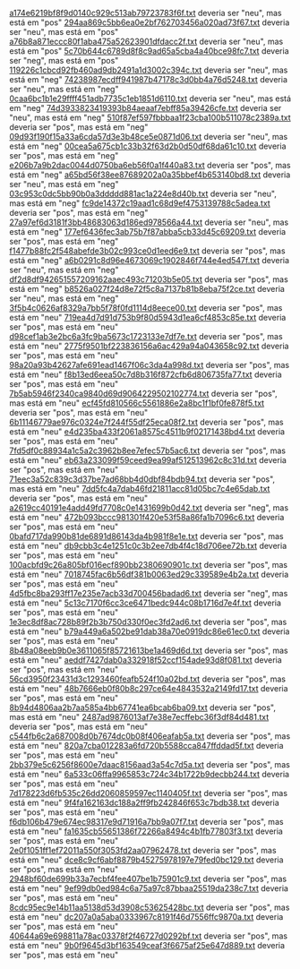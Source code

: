 
 <a href="https://github.com/jordaos/Analyzing-Hadoop-feelings/tree/master/raw-data/1_release_hadoop_classified_sentistrength/pos/a174e6219bf8f9d0140c929c513ab79723783f6f.txt">a174e6219bf8f9d0140c929c513ab79723783f6f.txt</a> deveria ser "neu", mas está em "pos"
 <a href="https://github.com/jordaos/Analyzing-Hadoop-feelings/tree/master/raw-data/1_release_hadoop_classified_sentistrength/pos/294aa869c5bb6ea0e2bf762703456a020ad73f67.txt">294aa869c5bb6ea0e2bf762703456a020ad73f67.txt</a> deveria ser "neu", mas está em "pos"
 <a href="https://github.com/jordaos/Analyzing-Hadoop-feelings/tree/master/raw-data/1_release_hadoop_classified_sentistrength/pos/a76b8a871eccc80f1aba475a52623901dfdacc2f.txt">a76b8a871eccc80f1aba475a52623901dfdacc2f.txt</a> deveria ser "neu", mas está em "pos"
 <a href="https://github.com/jordaos/Analyzing-Hadoop-feelings/tree/master/raw-data/1_release_hadoop_classified_sentistrength/pos/5c70b644c6789d8f8c9ad65a5cba4a40bce98fc7.txt">5c70b644c6789d8f8c9ad65a5cba4a40bce98fc7.txt</a> deveria ser "neg", mas está em "pos"
 <a href="https://github.com/jordaos/Analyzing-Hadoop-feelings/tree/master/raw-data/1_release_hadoop_classified_sentistrength/neg/119226c1cbcd92fb460ad9db2491a1d3002c394c.txt">119226c1cbcd92fb460ad9db2491a1d3002c394c.txt</a> deveria ser "neu", mas está em "neg"
 <a href="https://github.com/jordaos/Analyzing-Hadoop-feelings/tree/master/raw-data/1_release_hadoop_classified_sentistrength/neg/74238987ecdff941987b47178c3d0bb4a76d5248.txt">74238987ecdff941987b47178c3d0bb4a76d5248.txt</a> deveria ser "neu", mas está em "neg"
 <a href="https://github.com/jordaos/Analyzing-Hadoop-feelings/tree/master/raw-data/1_release_hadoop_classified_sentistrength/neg/0caa6bc1b1e29ffff451adb7735c1eb1851d6110.txt">0caa6bc1b1e29ffff451adb7735c1eb1851d6110.txt</a> deveria ser "neu", mas está em "neg"
 <a href="https://github.com/jordaos/Analyzing-Hadoop-feelings/tree/master/raw-data/1_release_hadoop_classified_sentistrength/neg/74d3933823419393b84aeaaf7ebff85a39426cfe.txt">74d3933823419393b84aeaaf7ebff85a39426cfe.txt</a> deveria ser "neu", mas está em "neg"
 <a href="https://github.com/jordaos/Analyzing-Hadoop-feelings/tree/master/raw-data/1_release_hadoop_classified_sentistrength/neg/510f87ef597fbbbaa1f23cba100b511078c2389a.txt">510f87ef597fbbbaa1f23cba100b511078c2389a.txt</a> deveria ser "pos", mas está em "neg"
 <a href="https://github.com/jordaos/Analyzing-Hadoop-feelings/tree/master/raw-data/1_release_hadoop_classified_sentistrength/neg/09d93f190f15a33a6cda57d3e3b48ce5e0871d06.txt">09d93f190f15a33a6cda57d3e3b48ce5e0871d06.txt</a> deveria ser "neu", mas está em "neg"
 <a href="https://github.com/jordaos/Analyzing-Hadoop-feelings/tree/master/raw-data/1_release_hadoop_classified_sentistrength/neg/00cea5a675cb1c33b32f63d2b0d50df68da61c10.txt">00cea5a675cb1c33b32f63d2b0d50df68da61c10.txt</a> deveria ser "pos", mas está em "neg"
 <a href="https://github.com/jordaos/Analyzing-Hadoop-feelings/tree/master/raw-data/1_release_hadoop_classified_sentistrength/neg/e206b7a9b2dac0044d0750ba6eb56f0a1f440a83.txt">e206b7a9b2dac0044d0750ba6eb56f0a1f440a83.txt</a> deveria ser "pos", mas está em "neg"
 <a href="https://github.com/jordaos/Analyzing-Hadoop-feelings/tree/master/raw-data/1_release_hadoop_classified_sentistrength/neg/a65bd56f38ee87689202a0a35bbef4b653140bd8.txt">a65bd56f38ee87689202a0a35bbef4b653140bd8.txt</a> deveria ser "neu", mas está em "neg"
 <a href="https://github.com/jordaos/Analyzing-Hadoop-feelings/tree/master/raw-data/1_release_hadoop_classified_sentistrength/neg/03c953c0dc5bb90b0a3ddddd881ac1a224e8d40b.txt">03c953c0dc5bb90b0a3ddddd881ac1a224e8d40b.txt</a> deveria ser "neu", mas está em "neg"
 <a href="https://github.com/jordaos/Analyzing-Hadoop-feelings/tree/master/raw-data/1_release_hadoop_classified_sentistrength/neg/fc9de14372c19aad1c68d9ef4753139788c5adea.txt">fc9de14372c19aad1c68d9ef4753139788c5adea.txt</a> deveria ser "pos", mas está em "neg"
 <a href="https://github.com/jordaos/Analyzing-Hadoop-feelings/tree/master/raw-data/1_release_hadoop_classified_sentistrength/neg/27a97ef6d3181f3bb48683063d186ed978566a44.txt">27a97ef6d3181f3bb48683063d186ed978566a44.txt</a> deveria ser "neu", mas está em "neg"
 <a href="https://github.com/jordaos/Analyzing-Hadoop-feelings/tree/master/raw-data/1_release_hadoop_classified_sentistrength/neg/177ef6436fec3ab75b7f87abba5cb33d45c69209.txt">177ef6436fec3ab75b7f87abba5cb33d45c69209.txt</a> deveria ser "pos", mas está em "neg"
 <a href="https://github.com/jordaos/Analyzing-Hadoop-feelings/tree/master/raw-data/1_release_hadoop_classified_sentistrength/neg/f1477b88fc2f548abefde3b02c993ce0d1eed6e9.txt">f1477b88fc2f548abefde3b02c993ce0d1eed6e9.txt</a> deveria ser "pos", mas está em "neg"
 <a href="https://github.com/jordaos/Analyzing-Hadoop-feelings/tree/master/raw-data/1_release_hadoop_classified_sentistrength/neg/a6b0291c8d96e4673069c1902846f744e4ed547f.txt">a6b0291c8d96e4673069c1902846f744e4ed547f.txt</a> deveria ser "neu", mas está em "neg"
 <a href="https://github.com/jordaos/Analyzing-Hadoop-feelings/tree/master/raw-data/1_release_hadoop_classified_sentistrength/neg/df2d8df942651557209162aaec493c71203b5e05.txt">df2d8df942651557209162aaec493c71203b5e05.txt</a> deveria ser "pos", mas está em "neg"
 <a href="https://github.com/jordaos/Analyzing-Hadoop-feelings/tree/master/raw-data/1_release_hadoop_classified_sentistrength/neg/b8526a027f24d8e72f5c8a7137b81b8eba75f2ce.txt">b8526a027f24d8e72f5c8a7137b81b8eba75f2ce.txt</a> deveria ser "neu", mas está em "neg"
 <a href="https://github.com/jordaos/Analyzing-Hadoop-feelings/tree/master/raw-data/1_release_hadoop_classified_sentistrength/neu/3f5b4c0626af8329a7bb5f78f0fd1114d8eece00.txt">3f5b4c0626af8329a7bb5f78f0fd1114d8eece00.txt</a> deveria ser "pos", mas está em "neu"
 <a href="https://github.com/jordaos/Analyzing-Hadoop-feelings/tree/master/raw-data/1_release_hadoop_classified_sentistrength/neu/719ea4d7d91d753b9f80d5943d1ea6cf4853c85e.txt">719ea4d7d91d753b9f80d5943d1ea6cf4853c85e.txt</a> deveria ser "pos", mas está em "neu"
 <a href="https://github.com/jordaos/Analyzing-Hadoop-feelings/tree/master/raw-data/1_release_hadoop_classified_sentistrength/neu/d98cef1ab3e2bc6a3fc9ba5673c1723133e7df7e.txt">d98cef1ab3e2bc6a3fc9ba5673c1723133e7df7e.txt</a> deveria ser "pos", mas está em "neu"
 <a href="https://github.com/jordaos/Analyzing-Hadoop-feelings/tree/master/raw-data/1_release_hadoop_classified_sentistrength/neu/2775f9501bf223836156a6ac429a94a043658c92.txt">2775f9501bf223836156a6ac429a94a043658c92.txt</a> deveria ser "pos", mas está em "neu"
 <a href="https://github.com/jordaos/Analyzing-Hadoop-feelings/tree/master/raw-data/1_release_hadoop_classified_sentistrength/neu/98a20a93b42627afe691ead1467f06c3da4a998d.txt">98a20a93b42627afe691ead1467f06c3da4a998d.txt</a> deveria ser "pos", mas está em "neu"
 <a href="https://github.com/jordaos/Analyzing-Hadoop-feelings/tree/master/raw-data/1_release_hadoop_classified_sentistrength/neu/f8b13ed6eea50c7d8b316f872cfb6d806735fa77.txt">f8b13ed6eea50c7d8b316f872cfb6d806735fa77.txt</a> deveria ser "pos", mas está em "neu"
 <a href="https://github.com/jordaos/Analyzing-Hadoop-feelings/tree/master/raw-data/1_release_hadoop_classified_sentistrength/neu/7b5ab5946f2340ca9840d69d9064229502102774.txt">7b5ab5946f2340ca9840d69d9064229502102774.txt</a> deveria ser "pos", mas está em "neu"
 <a href="https://github.com/jordaos/Analyzing-Hadoop-feelings/tree/master/raw-data/1_release_hadoop_classified_sentistrength/neu/ecf45fd810566c5561886e2a8bc1f1bf0fe878f5.txt">ecf45fd810566c5561886e2a8bc1f1bf0fe878f5.txt</a> deveria ser "pos", mas está em "neu"
 <a href="https://github.com/jordaos/Analyzing-Hadoop-feelings/tree/master/raw-data/1_release_hadoop_classified_sentistrength/neu/6b11146779ae976c0324e7f244f55df25eca08f2.txt">6b11146779ae976c0324e7f244f55df25eca08f2.txt</a> deveria ser "pos", mas está em "neu"
 <a href="https://github.com/jordaos/Analyzing-Hadoop-feelings/tree/master/raw-data/1_release_hadoop_classified_sentistrength/neu/e4d235ba433f2061a8575c4511b9f02171438bd4.txt">e4d235ba433f2061a8575c4511b9f02171438bd4.txt</a> deveria ser "pos", mas está em "neu"
 <a href="https://github.com/jordaos/Analyzing-Hadoop-feelings/tree/master/raw-data/1_release_hadoop_classified_sentistrength/neu/7fd5df0c88934a1c5a2c3962b8ee7efec57b5ac6.txt">7fd5df0c88934a1c5a2c3962b8ee7efec57b5ac6.txt</a> deveria ser "pos", mas está em "neu"
 <a href="https://github.com/jordaos/Analyzing-Hadoop-feelings/tree/master/raw-data/1_release_hadoop_classified_sentistrength/neu/eb63a233099f59ceed9ea99af512513962c8c31d.txt">eb63a233099f59ceed9ea99af512513962c8c31d.txt</a> deveria ser "pos", mas está em "neu"
 <a href="https://github.com/jordaos/Analyzing-Hadoop-feelings/tree/master/raw-data/1_release_hadoop_classified_sentistrength/neu/71eec3a52c839c3d37be7ad68bb4d0dbf84bdb94.txt">71eec3a52c839c3d37be7ad68bb4d0dbf84bdb94.txt</a> deveria ser "pos", mas está em "neu"
 <a href="https://github.com/jordaos/Analyzing-Hadoop-feelings/tree/master/raw-data/1_release_hadoop_classified_sentistrength/neu/7dd5fc4a7dab46fd21811acc81d05bc7c4e65dab.txt">7dd5fc4a7dab46fd21811acc81d05bc7c4e65dab.txt</a> deveria ser "pos", mas está em "neu"
 <a href="https://github.com/jordaos/Analyzing-Hadoop-feelings/tree/master/raw-data/1_release_hadoop_classified_sentistrength/neu/a2619cc40191e4add49fd7708c0e1431699b0d42.txt">a2619cc40191e4add49fd7708c0e1431699b0d42.txt</a> deveria ser "neg", mas está em "neu"
 <a href="https://github.com/jordaos/Analyzing-Hadoop-feelings/tree/master/raw-data/1_release_hadoop_classified_sentistrength/neu/472b093bccc981301f420e53f58a86fa1b7096c6.txt">472b093bccc981301f420e53f58a86fa1b7096c6.txt</a> deveria ser "pos", mas está em "neu"
 <a href="https://github.com/jordaos/Analyzing-Hadoop-feelings/tree/master/raw-data/1_release_hadoop_classified_sentistrength/neu/0bafd717da990b81de6891d86143da4b981f8e1e.txt">0bafd717da990b81de6891d86143da4b981f8e1e.txt</a> deveria ser "pos", mas está em "neu"
 <a href="https://github.com/jordaos/Analyzing-Hadoop-feelings/tree/master/raw-data/1_release_hadoop_classified_sentistrength/neu/db9cbb3c4e1251c0c3b2ee7db4f4c18d706ee72b.txt">db9cbb3c4e1251c0c3b2ee7db4f4c18d706ee72b.txt</a> deveria ser "pos", mas está em "neu"
 <a href="https://github.com/jordaos/Analyzing-Hadoop-feelings/tree/master/raw-data/1_release_hadoop_classified_sentistrength/neu/100acbfd9c26a805bf016ecf890bb2380690901c.txt">100acbfd9c26a805bf016ecf890bb2380690901c.txt</a> deveria ser "pos", mas está em "neu"
 <a href="https://github.com/jordaos/Analyzing-Hadoop-feelings/tree/master/raw-data/1_release_hadoop_classified_sentistrength/neu/7018745fac6b56df381b0063ed29c339589e4b2a.txt">7018745fac6b56df381b0063ed29c339589e4b2a.txt</a> deveria ser "pos", mas está em "neu"
 <a href="https://github.com/jordaos/Analyzing-Hadoop-feelings/tree/master/raw-data/1_release_hadoop_classified_sentistrength/neu/4d5fbc8ba293ff17e235e7acb33d700456badad6.txt">4d5fbc8ba293ff17e235e7acb33d700456badad6.txt</a> deveria ser "neg", mas está em "neu"
 <a href="https://github.com/jordaos/Analyzing-Hadoop-feelings/tree/master/raw-data/1_release_hadoop_classified_sentistrength/neu/5c13c7170f6cc3ce6471bedc944c08b1716d7e4f.txt">5c13c7170f6cc3ce6471bedc944c08b1716d7e4f.txt</a> deveria ser "pos", mas está em "neu"
 <a href="https://github.com/jordaos/Analyzing-Hadoop-feelings/tree/master/raw-data/1_release_hadoop_classified_sentistrength/neu/1e3ec8df8ac728b89f2b3b750d330f0ec3fd2ad6.txt">1e3ec8df8ac728b89f2b3b750d330f0ec3fd2ad6.txt</a> deveria ser "pos", mas está em "neu"
 <a href="https://github.com/jordaos/Analyzing-Hadoop-feelings/tree/master/raw-data/1_release_hadoop_classified_sentistrength/neu/b79a449a6a502be91dab38a70e0919dc86e61ec0.txt">b79a449a6a502be91dab38a70e0919dc86e61ec0.txt</a> deveria ser "pos", mas está em "neu"
 <a href="https://github.com/jordaos/Analyzing-Hadoop-feelings/tree/master/raw-data/1_release_hadoop_classified_sentistrength/neu/8b48a08eeb9b0e3611065f85721613be1a469d6d.txt">8b48a08eeb9b0e3611065f85721613be1a469d6d.txt</a> deveria ser "pos", mas está em "neu"
 <a href="https://github.com/jordaos/Analyzing-Hadoop-feelings/tree/master/raw-data/1_release_hadoop_classified_sentistrength/neu/aeddf7427dab0a332918f52ccf154ade93d8f081.txt">aeddf7427dab0a332918f52ccf154ade93d8f081.txt</a> deveria ser "pos", mas está em "neu"
 <a href="https://github.com/jordaos/Analyzing-Hadoop-feelings/tree/master/raw-data/1_release_hadoop_classified_sentistrength/neu/56cd3950f23431d3c1293460feafb524f10a02bd.txt">56cd3950f23431d3c1293460feafb524f10a02bd.txt</a> deveria ser "pos", mas está em "neu"
 <a href="https://github.com/jordaos/Analyzing-Hadoop-feelings/tree/master/raw-data/1_release_hadoop_classified_sentistrength/neu/48b7666eb0f80b8c297ce64e4843532a2149fd17.txt">48b7666eb0f80b8c297ce64e4843532a2149fd17.txt</a> deveria ser "pos", mas está em "neu"
 <a href="https://github.com/jordaos/Analyzing-Hadoop-feelings/tree/master/raw-data/1_release_hadoop_classified_sentistrength/neu/8b94d4806aa2b7aa585a4bb67741ea6bcab6ba09.txt">8b94d4806aa2b7aa585a4bb67741ea6bcab6ba09.txt</a> deveria ser "pos", mas está em "neu"
 <a href="https://github.com/jordaos/Analyzing-Hadoop-feelings/tree/master/raw-data/1_release_hadoop_classified_sentistrength/neu/2487ad9876013af7e38e7ecffebc36f3df84d481.txt">2487ad9876013af7e38e7ecffebc36f3df84d481.txt</a> deveria ser "pos", mas está em "neu"
 <a href="https://github.com/jordaos/Analyzing-Hadoop-feelings/tree/master/raw-data/1_release_hadoop_classified_sentistrength/neu/c544fb6c2a687008d0b7674dc0b08f406eafab5a.txt">c544fb6c2a687008d0b7674dc0b08f406eafab5a.txt</a> deveria ser "pos", mas está em "neu"
 <a href="https://github.com/jordaos/Analyzing-Hadoop-feelings/tree/master/raw-data/1_release_hadoop_classified_sentistrength/neu/820a7cba012283a6fd720b5588cca847ffddad5f.txt">820a7cba012283a6fd720b5588cca847ffddad5f.txt</a> deveria ser "pos", mas está em "neu"
 <a href="https://github.com/jordaos/Analyzing-Hadoop-feelings/tree/master/raw-data/1_release_hadoop_classified_sentistrength/neu/2bb379e5c6256f8600e7daac8156aad3a54c7d5a.txt">2bb379e5c6256f8600e7daac8156aad3a54c7d5a.txt</a> deveria ser "pos", mas está em "neu"
 <a href="https://github.com/jordaos/Analyzing-Hadoop-feelings/tree/master/raw-data/1_release_hadoop_classified_sentistrength/neu/6a533c06ffa9965853c724c34b1722b9decbb244.txt">6a533c06ffa9965853c724c34b1722b9decbb244.txt</a> deveria ser "pos", mas está em "neu"
 <a href="https://github.com/jordaos/Analyzing-Hadoop-feelings/tree/master/raw-data/1_release_hadoop_classified_sentistrength/neu/7d178223d6fb535c26dd2060859597ec1140405f.txt">7d178223d6fb535c26dd2060859597ec1140405f.txt</a> deveria ser "pos", mas está em "neu"
 <a href="https://github.com/jordaos/Analyzing-Hadoop-feelings/tree/master/raw-data/1_release_hadoop_classified_sentistrength/neu/9f4fa162163dc188a2ff9fb242846f653c7bdb38.txt">9f4fa162163dc188a2ff9fb242846f653c7bdb38.txt</a> deveria ser "pos", mas está em "neu"
 <a href="https://github.com/jordaos/Analyzing-Hadoop-feelings/tree/master/raw-data/1_release_hadoop_classified_sentistrength/neu/f6db106b479e674ec98317e9d71916a7bb9a07f7.txt">f6db106b479e674ec98317e9d71916a7bb9a07f7.txt</a> deveria ser "pos", mas está em "neu"
 <a href="https://github.com/jordaos/Analyzing-Hadoop-feelings/tree/master/raw-data/1_release_hadoop_classified_sentistrength/neu/fa1635cb55651386f72266a8494c4b1fb77803f3.txt">fa1635cb55651386f72266a8494c4b1fb77803f3.txt</a> deveria ser "pos", mas está em "neu"
 <a href="https://github.com/jordaos/Analyzing-Hadoop-feelings/tree/master/raw-data/1_release_hadoop_classified_sentistrength/neu/2e0f1051ff1ef72011a550f3053fd2aa07962478.txt">2e0f1051ff1ef72011a550f3053fd2aa07962478.txt</a> deveria ser "pos", mas está em "neu"
 <a href="https://github.com/jordaos/Analyzing-Hadoop-feelings/tree/master/raw-data/1_release_hadoop_classified_sentistrength/neu/dce8c9cf6abf8879b45275978197e79fed0bc129.txt">dce8c9cf6abf8879b45275978197e79fed0bc129.txt</a> deveria ser "pos", mas está em "neu"
 <a href="https://github.com/jordaos/Analyzing-Hadoop-feelings/tree/master/raw-data/1_release_hadoop_classified_sentistrength/neu/2948bf60de699b33a7ecbf4fee407be1b75901c9.txt">2948bf60de699b33a7ecbf4fee407be1b75901c9.txt</a> deveria ser "pos", mas está em "neu"
 <a href="https://github.com/jordaos/Analyzing-Hadoop-feelings/tree/master/raw-data/1_release_hadoop_classified_sentistrength/neu/9ef99db0ed984c6a75a97c87bbaa25519da238c7.txt">9ef99db0ed984c6a75a97c87bbaa25519da238c7.txt</a> deveria ser "pos", mas está em "neu"
 <a href="https://github.com/jordaos/Analyzing-Hadoop-feelings/tree/master/raw-data/1_release_hadoop_classified_sentistrength/neu/8cdc95ec9e14b11aa5138d53d3908c53625428bc.txt">8cdc95ec9e14b11aa5138d53d3908c53625428bc.txt</a> deveria ser "pos", mas está em "neu"
 <a href="https://github.com/jordaos/Analyzing-Hadoop-feelings/tree/master/raw-data/1_release_hadoop_classified_sentistrength/neu/dc207a0a5aba0333967c8191f46d7556ffc9870a.txt">dc207a0a5aba0333967c8191f46d7556ffc9870a.txt</a> deveria ser "pos", mas está em "neu"
 <a href="https://github.com/jordaos/Analyzing-Hadoop-feelings/tree/master/raw-data/1_release_hadoop_classified_sentistrength/neu/40644a69e698811a78ac03378f2f46727d0292bf.txt">40644a69e698811a78ac03378f2f46727d0292bf.txt</a> deveria ser "pos", mas está em "neu"
 <a href="https://github.com/jordaos/Analyzing-Hadoop-feelings/tree/master/raw-data/1_release_hadoop_classified_sentistrength/neu/9b0f9645d3bf163549ceaf3f6675af25e647d889.txt">9b0f9645d3bf163549ceaf3f6675af25e647d889.txt</a> deveria ser "pos", mas está em "neu"